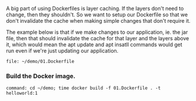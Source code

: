 A big part of using Dockerfiles is layer caching. If the layers don't need to change, then they shouldn't. So we want to setup our Dockerfile so that we don't invalidate the cache when making simple changes that don't require it.

The example below is that if we make changes to our application, ie. the jar file, then that should invalidate the cache for that layer and the layers above it, which would mean the apt update and apt insatll commands would get run even if we're just updating our application.

```editor:open-file
file: ~/demo/01.Dockerfile
```

### Build the Docker image.

```terminal:execute
command: cd ~/demo; time docker build -f 01.Dockerfile . -t helloworld:1
```

